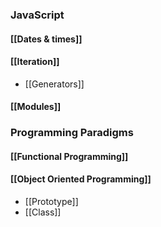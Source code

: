 ### JavaScript 
#### [[Dates & times]]
#### [[Iteration]]
* [[Generators]]
#### [[Modules]]
### Programming Paradigms
#### [[Functional Programming]]
#### [[Object Oriented Programming]]
*  [[Prototype]]
* [[Class]]
